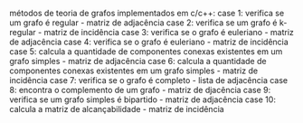 métodos de teoria de grafos implementados em c/c++:
case 1: verifica se um grafo é regular - matriz de adjacência
case 2: verifica se um grafo é k-regular - matriz de incidência
case 3: verifica se o grafo é euleriano - matriz de adjacência
case 4: verifica se o grafo é euleriano - matriz de incidência
case 5: calcula a quantidade de componentes conexas existentes em um grafo simples - matriz de adjacência
case 6: calcula a quantidade de componentes conexas existentes em um grafo simples - matriz de incidência
case 7: verifica se o grafo é completo - lista de adjacência
case 8: encontra o complemento de um grafo -  matriz de djacência
case 9: verifica se um grafo simples é bipartido - matriz de adjacência
case 10: calcula a matriz de alcançabilidade - matriz de incidência
